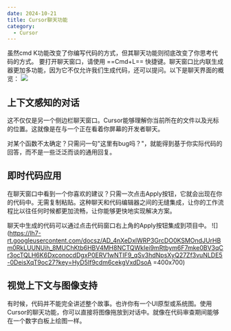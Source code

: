 ```yaml
---
date: 2024-10-21
title: Cursor聊天功能
category:
  - Cursor
---
```


虽然cmd K功能改变了你编写代码的方式，但其聊天功能则彻底改变了你思考代码的方式。
要打开聊天窗口，请使用 ==Cmd+L== 快捷键。聊天窗口比内联生成器更加多功能，因为它不仅允许我们生成代码，还可以提问。以下是聊天界面的概览：
![](/images/cursor-basic/chat-interface-overview.png)

## 上下文感知的对话
这不仅仅是另一个侧边栏聊天窗口。Cursor能够理解你当前所在的文件以及光标的位置。这就像是在与一个正在看着你屏幕的开发者聊天。

对某个函数不太确定？只需问一句"这里有bug吗？"，就能得到基于你实际代码的回答，而不是一些泛泛而谈的通用回复。
<VidStack src="https://cdn.builder.io/o/assets%2FYJIGb4i01jvw0SRdL5Bt%2F9aec5454328c40ec8e1ca0698379cd05%2Fcompressed?apiKey=YJIGb4i01jvw0SRdL5Bt&token=9aec5454328c40ec8e1ca0698379cd05&alt=media&optimized=true" autoplay loop/>

## 即时代码应用
在聊天窗口中看到一个你喜欢的建议？只需一次点击Apply按钮，它就会出现在你的代码中。无需复制粘贴。这种聊天和代码编辑器之间的无缝集成，让你的工作流程比以往任何时候都更加流畅，让你能够更快地实现解决方案。
<VidStack src="https://cdn.builder.io/o/assets%2FYJIGb4i01jvw0SRdL5Bt%2Fdb0bc7fc60f849b8b75b522859489b25%2Fcompressed?apiKey=YJIGb4i01jvw0SRdL5Bt&token=db0bc7fc60f849b8b75b522859489b25&alt=media&optimized=true" autoplay loop/>

聊天中生成的代码可以通过点击代码窗口右上角的Apply按钮集成到项目中。
![](https://lh7-rt.googleusercontent.com/docsz/AD_4nXeDxlWRP3GrcDO0KSMOndJUrHBm0RkLUUNUih_8MUChKtb6HBV4MH8NCTQWkIei9mRtbym6F7mke0BV3qCr3ocTQLH6K6DxconocdDgxP0ERV1wNTIF9_qSv3hdNpsXyQ27Zf3vuNLDE5-0DeisXqT9oc27?key=HyD5If9cdm6cekgVxdDsoA =400x700)
## 视觉上下文与图像支持
有时候，代码并不能完全讲述整个故事。也许你有一个UI原型或系统图。使用Cursor的聊天功能，你可以直接将图像拖放到对话中。就像在代码审查期间能够在一个数字白板上绘图一样。
<VidStack src="https://cdn.builder.io/o/assets%2FYJIGb4i01jvw0SRdL5Bt%2F6e1d8f394be74892b493783abe20930e%2Fcompressed?apiKey=YJIGb4i01jvw0SRdL5Bt&token=6e1d8f394be74892b493783abe20930e&alt=media&optimized=true" autoplay loop/>